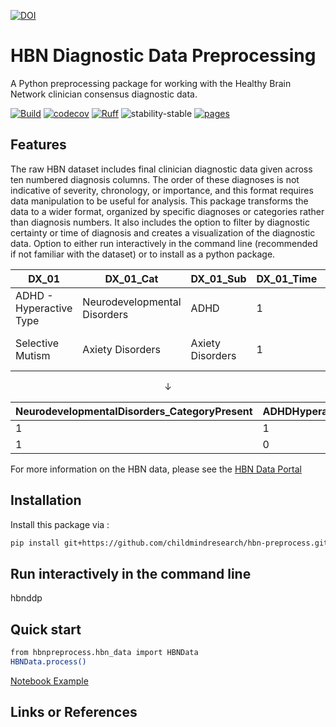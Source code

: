 [![DOI](https://zenodo.org/badge/657341621.svg)](https://zenodo.org/doi/10.5281/zenodo.10383685)

# HBN Diagnostic Data Preprocessing
A Python preprocessing package for working with the Healthy Brain Network clinician consensus diagnostic data.

[![Build](https://github.com/childmindresearch/hbn-preprocess/actions/workflows/test.yaml/badge.svg?branch=main)](https://github.com/childmindresearch/hbn-preprocess/actions/workflows/test.yaml?query=branch%3Amain)
[![codecov](https://codecov.io/gh/childmindresearch/hbn-preprocess/branch/main/graph/badge.svg?token=22HWWFWPW5)](https://codecov.io/gh/childmindresearch/hbn-preprocess)
[![Ruff](https://img.shields.io/endpoint?url=https://raw.githubusercontent.com/astral-sh/ruff/main/assets/badge/v2.json)](https://github.com/astral-sh/ruff)
![stability-stable](https://img.shields.io/badge/stability-stable-green.svg)
[![pages](https://img.shields.io/badge/api-docs-blue)](https://childmindresearch.github.io/hbn-preprocess)

## Features
The raw HBN dataset includes final clinician diagnostic data given across ten numbered diagnosis columns. The order of these diagnoses is not indicative of severity, chronology, or importance, and this format requires data manipulation to be useful for analysis. This package transforms the data to a wider format, organized by specific diagnoses or categories rather than diagnosis numbers. It also includes the option to filter by diagnostic certainty or time of diagnosis and creates a visualization of the diagnostic data. Option to either run interactively in the command line (recommended if not familiar with the dataset) or to install as a python package.

| DX_01 | DX_01_Cat | DX_01_Sub | DX_01_Time | DX_01_Confirmed | DX_01_Presum | DX_01_RC | DX_01_RuleOut | DX_02 | DX_02_Cat | DX_02_Sub | DX_02_Time | DX_02_Confirmed | DX_02_Presum | DX_02_RC | DX_02_RuleOut | ... |
| --- | --- | --- | --- | --- | --- | --- | --- | --- | --- | --- | --- | --- | --- | --- | --- | --- |
| ADHD - Hyperactive Type | Neurodevelopmental Disorders | ADHD | 1 | 1 | 0 | 0 | 0 | | | | | | | | | ... |
| Selective Mutism | Axiety Disorders | Axiety Disorders | 1 | 1 | 0 | 0 | 0 | Autism Spectrum Disorder | Autism Spectrum Disorder | Neurodevelopmental Disorders | 1 | 0 | 0 | 0 | 1 | ... |

<p align="center">↓</p>

NeurodevelopmentalDisorders_CategoryPresent | ADHDHyperactiveType_DisorderPresent | ADHDHyperactiveType_Time | ADHDHyperactiveType_Certainty | AutismSpectrum_DisorderPresent | AutismSpectrum_Time | AutismSpectrum_Certainty | AnxietyDisorders_CategoryPresent | SelectiveMutism_DisorderPresent | SelectiveMutism_Time | SelectiveMutism_Certainty |
| --- | --- | --- | --- | --- | --- | --- | --- | --- | --- | --- |
| 1 | 1 | Current | Confirmed | 0 |  |  | 0 | 0 |  |  |
| 1 | 0 |  |  | 1 | Current | Rule-Out | 1 | 1 | Past | Confirmed |

For more information on the HBN data, please see the [HBN Data Portal](https://fcon_1000.projects.nitrc.org/indi/cmi_healthy_brain_network/index.html)


## Installation

Install this package via :

```sh
pip install git+https://github.com/childmindresearch/hbn-preprocess.git
```

## Run interactively in the command line

hbnddp

## Quick start
```sh
from hbnpreprocess.hbn_data import HBNData
HBNData.process()
```
[Notebook Example](https://github.com/childmindresearch/hbn-preprocess/blob/main/examples/pivot_example.ipynb)

## Links or References
